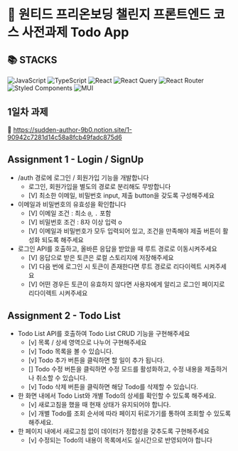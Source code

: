 # 🚀 원티드 프리온보딩 챌린지 프론트엔드 코스 사전과제 Todo App


## 📚 STACKS
![JavaScript](https://img.shields.io/badge/javascript-%23323330.svg?style=for-the-badge&logo=javascript&logoColor=%23F7DF1E)
![TypeScript](https://img.shields.io/badge/typescript-%23007ACC.svg?style=for-the-badge&logo=typescript&logoColor=white)
![React](https://img.shields.io/badge/react-%2320232a.svg?style=for-the-badge&logo=react&logoColor=%2361DAFB)
![React Query](https://img.shields.io/badge/-React%20Query-FF4154?style=for-the-badge&logo=react%20query&logoColor=white)
![React Router](https://img.shields.io/badge/React_Router-CA4245?style=for-the-badge&logo=react-router&logoColor=white)
![Styled Components](https://img.shields.io/badge/styled--components-DB7093?style=for-the-badge&logo=styled-components&logoColor=white)
![MUI](https://img.shields.io/badge/MUI-%230081CB.svg?style=for-the-badge&logo=mui&logoColor=white)


## 1일차 과제

 🌝 https://sudden-author-9b0.notion.site/1-90942c7281d14c58a8fcb49fadc875d6


## Assignment 1 - Login / SignUp

- /auth 경로에 로그인 / 회원가입 기능을 개발합니다
  - 로그인, 회원가입을 별도의 경로로 분리해도 무방합니다
  - [V] 최소한 이메일, 비밀번호 input, 제출 button을 갖도록 구성해주세요
- 이메일과 비밀번호의 유효성을 확인합니다
  - [V] 이메일 조건 : 최소 `@`, `.` 포함 
  - [V] 비밀번호 조건 : 8자 이상 입력 o
  - [V] 이메일과 비밀번호가 모두 입력되어 있고, 조건을 만족해야 제출 버튼이 활성화 되도록 해주세요
- 로그인 API를 호출하고, 올바른 응답을 받았을 때 루트 경로로 이동시켜주세요
  - [V] 응답으로 받은 토큰은 로컬 스토리지에 저장해주세요
  - [V] 다음 번에 로그인 시 토큰이 존재한다면 루트 경로로 리다이렉트 시켜주세요
  - [V] 어떤 경우든 토큰이 유효하지 않다면 사용자에게 알리고 로그인 페이지로 리다이렉트 시켜주세요

## Assignment 2 - Todo List

- Todo List API를 호출하여 Todo List CRUD 기능을 구현해주세요
  - [v] 목록 / 상세 영역으로 나누어 구현해주세요
  - [v] Todo 목록을 볼 수 있습니다.
  - [v] Todo 추가 버튼을 클릭하면 할 일이 추가 됩니다.
  - [] Todo 수정 버튼을 클릭하면 수정 모드를 활성화하고, 수정 내용을 제출하거나 취소할 수 있습니다.
  - [v] Todo 삭제 버튼을 클릭하면 해당 Todo를 삭제할 수 있습니다.
- 한 화면 내에서 Todo List와 개별 Todo의 상세를 확인할 수 있도록 해주세요.
  - [v] 새로고침을 했을 때 현재 상태가 유지되어야 합니다.
  - [v] 개별 Todo를 조회 순서에 따라 페이지 뒤로가기를 통하여 조회할 수 있도록 해주세요.
- 한 페이지 내에서 새로고침 없이 데이터가 정합성을 갖추도록 구현해주세요
  - [v] 수정되는 Todo의 내용이 목록에서도 실시간으로 반영되어야 합니다

<!-- <details>
<summary>토글 접기/펼치기</summary>
<div markdown="1">

안녕

</div>
</details> -->

